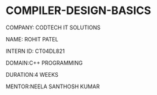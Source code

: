 # COMPILER-DESIGN-BASICS

COMPANY: CODTECH IT SOLUTIONS

NAME: ROHIT PATEL

INTERN ID: CT04DL821

DOMAIN:C++ PROGRAMMING

DURATION:4 WEEKS

MENTOR:NEELA SANTHOSH KUMAR
